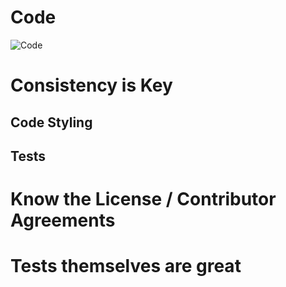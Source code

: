 # Code

![Code](images/code.jpeg)


# Consistency is Key

## Code Styling

## Tests


# Know the License / Contributor Agreements


# Tests themselves are great

